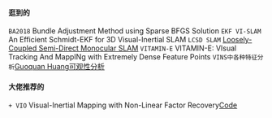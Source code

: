 #### 逛到的
`BA2018` Bundle Adjustment Method using Sparse BFGS Solution
`EKF VI-SLAM` An Efficient Schmidt-EKF for 3D Visual-Inertial SLAM
`LCSD SLAM` [Loosely-Coupled Semi-Direct Monocular SLAM](https://github.com/sunghoon031/LCSD_SLAM)
`VITAMIN-E` VITAMIN-E: VIsual Tracking And MappINg with Extremely Dense Feature Points
`VINS中各种特征分析`[Guoquan Huang可观性分析](https://arxiv.org/pdf/1805.05876.pdf)
#### 大佬推荐的
`+ VIO` Visual-Inertial Mapping with Non-Linear Factor Recovery[Code](https://github.com/VladyslavUsenko/basalt-mirror)
